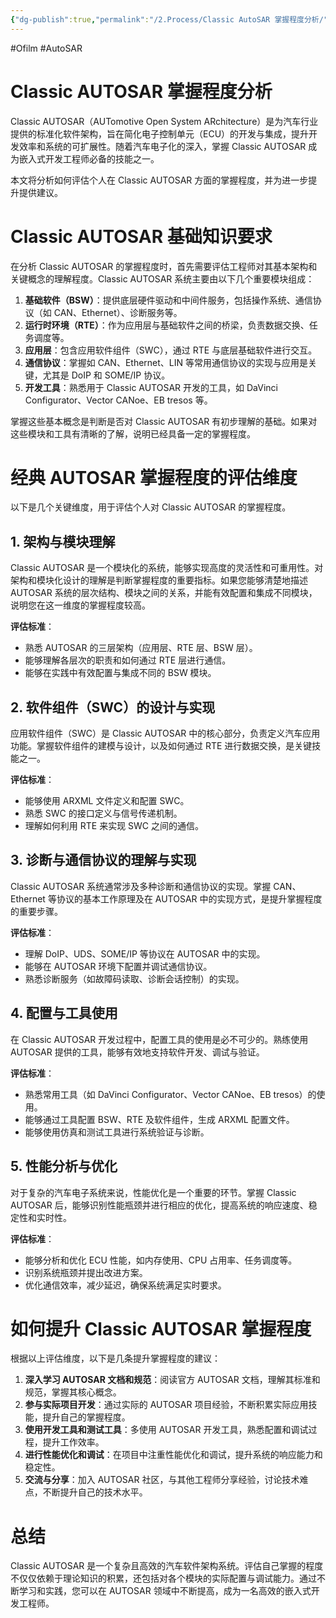 ```yaml
---
{"dg-publish":true,"permalink":"/2.Process/Classic AutoSAR 掌握程度分析/","created":"2021-12-29T22:55:24.000+08:00","updated":"2025-04-11T16:13:31.716+08:00"}
---
```


#Ofilm #AutoSAR

# Classic AUTOSAR 掌握程度分析

Classic AUTOSAR（AUTomotive Open System ARchitecture）是为汽车行业提供的标准化软件架构，旨在简化电子控制单元（ECU）的开发与集成，提升开发效率和系统的可扩展性。随着汽车电子化的深入，掌握 Classic AUTOSAR 成为嵌入式开发工程师必备的技能之一。

本文将分析如何评估个人在 Classic AUTOSAR 方面的掌握程度，并为进一步提升提供建议。

# Classic AUTOSAR 基础知识要求

在分析 Classic AUTOSAR 的掌握程度时，首先需要评估工程师对其基本架构和关键概念的理解程度。Classic AUTOSAR 系统主要由以下几个重要模块组成：

1. **基础软件（BSW）**：提供底层硬件驱动和中间件服务，包括操作系统、通信协议（如 CAN、Ethernet）、诊断服务等。
2. **运行时环境（RTE）**：作为应用层与基础软件之间的桥梁，负责数据交换、任务调度等。
3. **应用层**：包含应用软件组件（SWC），通过 RTE 与底层基础软件进行交互。
4. **通信协议**：掌握如 CAN、Ethernet、LIN 等常用通信协议的实现与应用是关键，尤其是 DoIP 和 SOME/IP 协议。
5. **开发工具**：熟悉用于 Classic AUTOSAR 开发的工具，如 DaVinci Configurator、Vector CANoe、EB tresos 等。

掌握这些基本概念是判断是否对 Classic AUTOSAR 有初步理解的基础。如果对这些模块和工具有清晰的了解，说明已经具备一定的掌握程度。

# 经典 AUTOSAR 掌握程度的评估维度

以下是几个关键维度，用于评估个人对 Classic AUTOSAR 的掌握程度。

## 1. 架构与模块理解

Classic AUTOSAR 是一个模块化的系统，能够实现高度的灵活性和可重用性。对架构和模块化设计的理解是判断掌握程度的重要指标。如果您能够清楚地描述 AUTOSAR 系统的层次结构、模块之间的关系，并能有效配置和集成不同模块，说明您在这一维度的掌握程度较高。

**评估标准**：

- 熟悉 AUTOSAR 的三层架构（应用层、RTE 层、BSW 层）。
- 能够理解各层次的职责和如何通过 RTE 层进行通信。
- 能够在实践中有效配置与集成不同的 BSW 模块。

## 2. 软件组件（SWC）的设计与实现

应用软件组件（SWC）是 Classic AUTOSAR 中的核心部分，负责定义汽车应用功能。掌握软件组件的建模与设计，以及如何通过 RTE 进行数据交换，是关键技能之一。

**评估标准**：

- 能够使用 ARXML 文件定义和配置 SWC。
- 熟悉 SWC 的接口定义与信号传递机制。
- 理解如何利用 RTE 来实现 SWC 之间的通信。

## 3. 诊断与通信协议的理解与实现

Classic AUTOSAR 系统通常涉及多种诊断和通信协议的实现。掌握 CAN、Ethernet 等协议的基本工作原理及在 AUTOSAR 中的实现方式，是提升掌握程度的重要步骤。

**评估标准**：

- 理解 DoIP、UDS、SOME/IP 等协议在 AUTOSAR 中的实现。
- 能够在 AUTOSAR 环境下配置并调试通信协议。
- 熟悉诊断服务（如故障码读取、诊断会话控制）的实现。

## 4. 配置与工具使用

在 Classic AUTOSAR 开发过程中，配置工具的使用是必不可少的。熟练使用 AUTOSAR 提供的工具，能够有效地支持软件开发、调试与验证。

**评估标准**：

- 熟悉常用工具（如 DaVinci Configurator、Vector CANoe、EB tresos）的使用。
- 能够通过工具配置 BSW、RTE 及软件组件，生成 ARXML 配置文件。
- 能够使用仿真和测试工具进行系统验证与诊断。

## 5. 性能分析与优化

对于复杂的汽车电子系统来说，性能优化是一个重要的环节。掌握 Classic AUTOSAR 后，能够识别性能瓶颈并进行相应的优化，提高系统的响应速度、稳定性和实时性。

**评估标准**：

- 能够分析和优化 ECU 性能，如内存使用、CPU 占用率、任务调度等。
- 识别系统瓶颈并提出改进方案。
- 优化通信效率，减少延迟，确保系统满足实时要求。

# 如何提升 Classic AUTOSAR 掌握程度

根据以上评估维度，以下是几条提升掌握程度的建议：

1. **深入学习 AUTOSAR 文档和规范**：阅读官方 AUTOSAR 文档，理解其标准和规范，掌握其核心概念。
2. **参与实际项目开发**：通过实际的 AUTOSAR 项目经验，不断积累实际应用技能，提升自己的掌握程度。
3. **使用开发工具和测试工具**：多使用 AUTOSAR 开发工具，熟悉配置和调试过程，提升工作效率。
4. **进行性能优化和调试**：在项目中注重性能优化和调试，提升系统的响应能力和稳定性。
5. **交流与分享**：加入 AUTOSAR 社区，与其他工程师分享经验，讨论技术难点，不断提升自己的技术水平。

# 总结

Classic AUTOSAR 是一个复杂且高效的汽车软件架构系统。评估自己掌握的程度不仅仅依赖于理论知识的积累，还包括对各个模块的实际配置与调试能力。通过不断学习和实践，您可以在 AUTOSAR 领域中不断提高，成为一名高效的嵌入式开发工程师。
